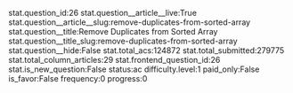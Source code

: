 stat.question_id:26
stat.question__article__live:True
stat.question__article__slug:remove-duplicates-from-sorted-array
stat.question__title:Remove Duplicates from Sorted Array
stat.question__title_slug:remove-duplicates-from-sorted-array
stat.question__hide:False
stat.total_acs:124872
stat.total_submitted:279775
stat.total_column_articles:29
stat.frontend_question_id:26
stat.is_new_question:False
status:ac
difficulty.level:1
paid_only:False
is_favor:False
frequency:0
progress:0
